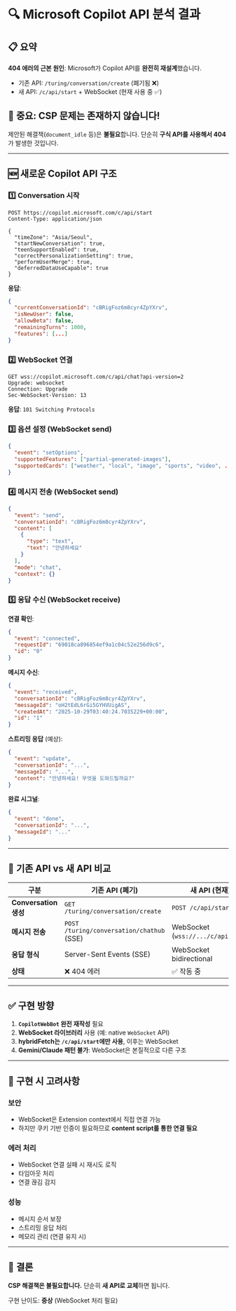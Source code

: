 # 🔍 Microsoft Copilot API 분석 결과

## 📋 요약

**404 에러의 근본 원인**: Microsoft가 Copilot API를 **완전히 재설계**했습니다.
- 기존 API: `/turing/conversation/create` (폐기됨 ❌)
- 새 API: `/c/api/start` + WebSocket (현재 사용 중 ✅)

## 🚨 중요: CSP 문제는 존재하지 않습니다!

제안된 해결책(`document_idle` 등)은 **불필요**합니다. 단순히 **구식 API를 사용해서 404**가 발생한 것입니다.

---

## 🆕 새로운 Copilot API 구조

### 1️⃣ Conversation 시작
```http
POST https://copilot.microsoft.com/c/api/start
Content-Type: application/json

{
  "timeZone": "Asia/Seoul",
  "startNewConversation": true,
  "teenSupportEnabled": true,
  "correctPersonalizationSetting": true,
  "performUserMerge": true,
  "deferredDataUseCapable": true
}
```

**응답**:
```json
{
  "currentConversationId": "cBRigFoz6m8cyr4ZpYXrv",
  "isNewUser": false,
  "allowBeta": false,
  "remainingTurns": 1000,
  "features": [...]
}
```

### 2️⃣ WebSocket 연결
```http
GET wss://copilot.microsoft.com/c/api/chat?api-version=2
Upgrade: websocket
Connection: Upgrade
Sec-WebSocket-Version: 13
```

**응답**: `101 Switching Protocols`

### 3️⃣ 옵션 설정 (WebSocket send)
```json
{
  "event": "setOptions",
  "supportedFeatures": ["partial-generated-images"],
  "supportedCards": ["weather", "local", "image", "sports", "video", ...]
}
```

### 4️⃣ 메시지 전송 (WebSocket send)
```json
{
  "event": "send",
  "conversationId": "cBRigFoz6m8cyr4ZpYXrv",
  "content": [
    {
      "type": "text",
      "text": "안녕하세요"
    }
  ],
  "mode": "chat",
  "context": {}
}
```

### 5️⃣ 응답 수신 (WebSocket receive)

**연결 확인**:
```json
{
  "event": "connected",
  "requestId": "69018ca896854ef9a1c04c52e256d9c6",
  "id": "0"
}
```

**메시지 수신**:
```json
{
  "event": "received",
  "conversationId": "cBRigFoz6m8cyr4ZpYXrv",
  "messageId": "oH2tEdL6rGi5GYHVUigAS",
  "createdAt": "2025-10-29T03:40:24.7035229+00:00",
  "id": "1"
}
```

**스트리밍 응답** (예상):
```json
{
  "event": "update",
  "conversationId": "...",
  "messageId": "...",
  "content": "안녕하세요! 무엇을 도와드릴까요?"
}
```

**완료 시그널**:
```json
{
  "event": "done",
  "conversationId": "...",
  "messageId": "..."
}
```

---

## 🔄 기존 API vs 새 API 비교

| 구분 | 기존 API (폐기) | 새 API (현재) |
|------|----------------|--------------|
| **Conversation 생성** | `GET /turing/conversation/create` | `POST /c/api/start` |
| **메시지 전송** | `POST /turing/conversation/chathub` (SSE) | WebSocket (`wss://.../c/api/chat`) |
| **응답 형식** | Server-Sent Events (SSE) | WebSocket bidirectional |
| **상태** | ❌ 404 에러 | ✅ 작동 중 |

---

## ✅ 구현 방향

1. **`CopilotWebBot` 완전 재작성** 필요
2. **WebSocket 라이브러리** 사용 (예: native `WebSocket` API)
3. **hybridFetch는 `/c/api/start`에만 사용**, 이후는 WebSocket
4. **Gemini/Claude 패턴 불가**: WebSocket은 본질적으로 다른 구조

---

## 🚧 구현 시 고려사항

### 보안
- WebSocket은 Extension context에서 직접 연결 가능
- 하지만 쿠키 기반 인증이 필요하므로 **content script를 통한 연결 필요**

### 에러 처리
- WebSocket 연결 실패 시 재시도 로직
- 타임아웃 처리
- 연결 끊김 감지

### 성능
- 메시지 순서 보장
- 스트리밍 응답 처리
- 메모리 관리 (연결 유지 시)

---

## 📝 결론

**CSP 해결책은 불필요합니다.** 단순히 **새 API로 교체**하면 됩니다.

구현 난이도: **중상** (WebSocket 처리 필요)
